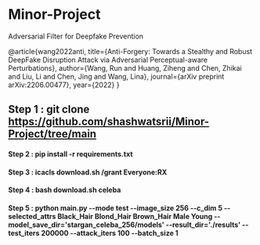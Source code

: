 # Minor-Project
Adversarial Filter for Deepfake Prevention

@article{wang2022anti,
  title={Anti-Forgery: Towards a Stealthy and Robust DeepFake Disruption Attack via Adversarial Perceptual-aware Perturbations},
  author={Wang, Run and Huang, Ziheng and Chen, Zhikai and Liu, Li and Chen, Jing and Wang, Lina},
  journal={arXiv preprint arXiv:2206.00477},
  year={2022}
}

## Step 1 : git clone https://github.com/shashwatsrii/Minor-Project/tree/main
#### Step 2 : pip install -r requirements.txt
#### Step 3 : icacls download.sh /grant Everyone:RX
#### Step 4 : bash download.sh celeba
#### Step 5 : python main.py --mode test --image_size 256 --c_dim 5 --selected_attrs Black_Hair Blond_Hair Brown_Hair Male Young --model_save_dir='stargan_celeba_256/models' --result_dir='./results' --test_iters 200000 --attack_iters 100 --batch_size 1